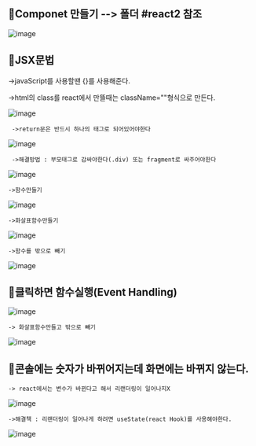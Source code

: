 ## 📌Componet 만들기 --> 폴더 #react2 참조

![image](https://github.com/Parksejin412/react_memo/assets/129017065/3f4085cc-3e27-4eba-aa9c-e4736269e15d)

## 📌JSX문법
   ->javaScript를 사용할땐 {}를 사용해준다.
  
   ->html의 class를 react에서 만뜰때는 className=""형식으로 만든다.
  
  ![image](https://github.com/Parksejin412/react_memo/assets/129017065/9ff28c77-94d9-42a6-8208-9cbd120844d2)

     ->return문은 반드시 하나의 태그로 되어있어야한다 
   
  ![image](https://github.com/Parksejin412/react_memo/assets/129017065/d666ac57-9663-4735-ba51-7f262edebfe1)

     ->해결방법 : 부모태그로 감싸야한다(.div) 또는 fragment로 싸주어야한다 
   
  ![image](https://github.com/Parksejin412/react_memo/assets/129017065/a188984d-2afa-4fe3-8692-d712b62a706d)

    ->함수만들기 

  ![image](https://github.com/Parksejin412/react_memo/assets/129017065/d0efb3b6-c73a-4a54-adaf-6eaa6bd442aa)

    ->화살표함수만들기

  ![image](https://github.com/Parksejin412/react_memo/assets/129017065/5461713e-b4f8-4770-a4d3-230e1f323c4f)

    ->함수를 밖으로 빼기

  ![image](https://github.com/Parksejin412/react_memo/assets/129017065/7b56d612-0a86-473c-a890-6430628e107e)

## 📌클릭하면 함수실행(Event Handling)
  
  ![image](https://github.com/Parksejin412/react_memo/assets/129017065/11617b45-7ef7-4878-91ad-b0ad7c94ba53)
  
    -> 화살표함수만들고 밖으로 빼기
  
  ![image](https://github.com/Parksejin412/react_memo/assets/129017065/83983280-d03e-49d1-bb2b-1cd1895f8839)

## 📌콘솔에는 숫자가 바뀌어지는데 화면에는 바뀌지 않는다. 
    -> react에서는 변수가 바뀐다고 해서 리랜더링이 일어나지X
  
![image](https://github.com/Parksejin412/react_memo/assets/129017065/abedf2a2-a4f0-4642-8bbe-dde5b4f2434e)
  
    ->해결책 : 리랜더링이 일어나게 하려면 useState(react Hook)를 사용해야한다.
    
![image](https://github.com/Parksejin412/react_memo/assets/129017065/ac4e6ed1-0a56-4156-b38b-6f0477e6d49b)

